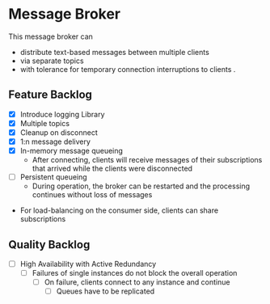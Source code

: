 # Message Broker
This message broker can
* distribute text-based messages between multiple clients
* via separate topics
* with tolerance for temporary connection interruptions to clients
.

## Feature Backlog
- [x] Introduce logging Library
- [x] Multiple topics
- [x] Cleanup on disconnect
- [x] 1:n message delivery
- [x] In-memory message queueing
  - After connecting, clients will receive messages of their subscriptions that arrived while the clients were disconnected 
- [ ] Persistent queueing
  - During operation, the broker can be restarted and the processing continues without loss of messages
- For load-balancing on the consumer side, clients can share subscriptions

## Quality Backlog
- [ ] High Availability with Active Redundancy
  - [ ] Failures of single instances do not block the overall operation
    - [ ] On failure, clients connect to any instance and continue
      - [ ] Queues have to be replicated
